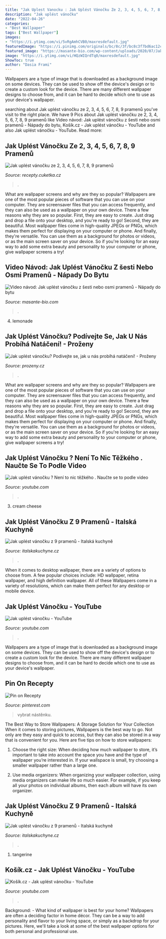 ```yaml
---
title: "Jak Uplest Vanocku : Jak Uplést Vánočku Ze 2, 3, 4, 5, 6, 7, 8, 9 Pramenů"
description: "Jak uplést vánočku"
date: "2022-04-26"
categories:
- "Best Wallpaper"
tags: ["Best Wallpaper"]
images:
- "https://i.ytimg.com/vi/5vRgAmhCVB0/maxresdefault.jpg"
featuredImage: "https://i.pinimg.com/originals/bc/8c/3f/bc8c3f7bd6ac12c7964bb7944a5904cf.png"
featured_image: "https://masante-bio.com/wp-content/uploads/2020/07/Jak-uplest-vanocku-jaksiudelat.jpg"
image: "https://i.ytimg.com/vi/HQzWIQrdTq0/maxresdefault.jpg"
ShowToc: true
author: "Dasia Frami"
---
```



Wallpapers are a type of image that is downloaded as a background image on some devices. They can be used to show off the device's design or to create a custom look for the device. There are many different wallpaper designs to choose from, and it can be hard to decide which one to use as your device's wallpaper.

	

		
searching about Jak uplést vánočku ze 2, 3, 4, 5, 6, 7, 8, 9 pramenů you've visit to the right place. We have 9 Pics about Jak uplést vánočku ze 2, 3, 4, 5, 6, 7, 8, 9 pramenů like Video návod: Jak uplést vánočku z šesti nebo osmi pramenů - Nápady do bytu, Košík.cz - Jak uplést vánočku - YouTube and also Jak uplést vánočku - YouTube. Read more:
		
    
## Jak Uplést Vánočku Ze 2, 3, 4, 5, 6, 7, 8, 9 Pramenů

<img loading=lazy src="https://recepty.cuketka.cz/media/recipe/jak_uplest_vanocku_ze_2_3_4_5_6_7_8_9_pramenu/vanocka_ze_sesti_pramenu_5.jpg" onerror="this.onerror=null;this.src='https://tse1.mm.bing.net/th?id=OIP.wo7XrykO3vZV-QCzJjO4KQHaEK&amp;pid=15.1';" alt="Jak uplést vánočku ze 2, 3, 4, 5, 6, 7, 8, 9 pramenů">

_Source: recepty.cuketka.cz_

>. 

	

What are wallpaper screens and why are they so popular?
Wallpapers are one of the most popular pieces of software that you can use on your computer. They are screensaver files that you can access frequently, and they can also be used as a wallpaper on your own device. There a few reasons why they are so popular. First, they are easy to create. Just drag and drop a file onto your desktop, and you're ready to go! Second, they are beautiful. Most wallpaper files come in high-quality JPEGs or PNGs, which makes them perfect for displaying on your computer or phone. And finally, they're versatile. You can use them as a background for photos or videos, or as the main screen saver on your device. So if you're looking for an easy way to add some extra beauty and personality to your computer or phone, give wallpaper screens a try!

    
## Video Návod: Jak Uplést Vánočku Z šesti Nebo Osmi Pramenů - Nápady Do Bytu

<img loading=lazy src="https://masante-bio.com/wp-content/uploads/2020/07/Jak-uplest-vanocku-jaksiudelat.jpg" onerror="this.onerror=null;this.src='https://tse2.mm.bing.net/th?id=OIP.eGrUAPLp6TDUHY2a67MWQAHaD9&amp;pid=15.1';" alt="Video návod: Jak uplést vánočku z šesti nebo osmi pramenů - Nápady do bytu">

_Source: masante-bio.com_

>. 

	

4. lemonade 

    
## Jak Uplést Vánočku? Podívejte Se, Jak U Nás Probíhá Natáčení! - Proženy

<img loading=lazy src="https://d50-a.sdn.cz/d_50/c_img_E_C/SvRC9R.jpeg?fl=cro,0,0,1920,1080|res,1200,,1|jpg,80,,1" onerror="this.onerror=null;this.src='https://tse1.mm.bing.net/th?id=OIP.FV3iv0tPL6NFyazdiO81twHaEK&amp;pid=15.1';" alt="Jak uplést vánočku? Podívejte se, jak u nás probíhá natáčení! - Proženy">

_Source: prozeny.cz_

>. 

	

What are wallpaper screens and why are they so popular?
Wallpapers are one of the most popular pieces of software that you can use on your computer. They are screensaver files that you can access frequently, and they can also be used as a wallpaper on your own device. There a few reasons why they are so popular. First, they are easy to create. Just drag and drop a file onto your desktop, and you're ready to go! Second, they are beautiful. Most wallpaper files come in high-quality JPEGs or PNGs, which makes them perfect for displaying on your computer or phone. And finally, they're versatile. You can use them as a background for photos or videos, or as the main screen saver on your device. So if you're looking for an easy way to add some extra beauty and personality to your computer or phone, give wallpaper screens a try!

    
## Jak Uplést Vánočku ? Není To Nic Těžkého . Naučte Se To Podle Video

<img loading=lazy src="https://i.ytimg.com/vi/HQzWIQrdTq0/maxresdefault.jpg" onerror="this.onerror=null;this.src='https://tse3.mm.bing.net/th?id=OIP.NhHNCohZipOfwV666ngrEAHaEK&amp;pid=15.1';" alt="Jak uplést vánočku ? Není to nic těžkého . Naučte se to podle video">

_Source: youtube.com_

>. 

	

3. cream cheese 

    
## Jak Uplést Vánočku Z 9 Pramenů - Italská Kuchyně

<img loading=lazy src="https://www.italskakuchyne.cz/admin/uploads/medium-76d7e53a8fd71e595c0a8b40502ab539355fe0b9.jpg" onerror="this.onerror=null;this.src='https://tse4.mm.bing.net/th?id=OIP.tOtmhkPQflTFZrg9P5NGcwHaGc&amp;pid=15.1';" alt="Jak uplést vánočku z 9 pramenů - Italská kuchyně">

_Source: italskakuchyne.cz_

>. 

	

When it comes to desktop wallpaper, there are a variety of options to choose from. A few popular choices include: HD wallpaper, retina wallpaper, and high definition wallpaper. All of these Wallpapers come in a variety of resolutions, which can make them perfect for any desktop or mobile device. 

    
## Jak Uplést Vánočku - YouTube

<img loading=lazy src="https://i.ytimg.com/vi/ieMvajVfATs/maxresdefault.jpg" onerror="this.onerror=null;this.src='https://tse4.mm.bing.net/th?id=OIP.yxNGA3uLlB0M7MMsxNxSfwHaEK&amp;pid=15.1';" alt="Jak uplést vánočku - YouTube">

_Source: youtube.com_

>. 

	

Wallpapers are a type of image that is downloaded as a background image on some devices. They can be used to show off the device's design or to create a custom look for the device. There are many different wallpaper designs to choose from, and it can be hard to decide which one to use as your device's wallpaper.

    
## Pin On Recepty

<img loading=lazy src="https://i.pinimg.com/originals/bc/8c/3f/bc8c3f7bd6ac12c7964bb7944a5904cf.png" onerror="this.onerror=null;this.src='https://tse3.mm.bing.net/th?id=OIP.1wTWRqYT92gSKWF4PSUf7QHaEK&amp;pid=15.1';" alt="Pin on Recepty">

_Source: pinterest.com_

>vybrat nástěnku. 

	

The Best Way to Store Wallpapers: A Storage Solution for Your Collection
When it comes to storing pictures, Wallpapers is the best way to go. Not only are they easy and quick to access, but they can also be stored in a way that is convenient for you. Here are five tips on how to store wallpapers:
1) Choose the right size: When deciding how much wallpaper to store, it’s important to take into account the space you have and the type of wallpaper you’re interested in. If your wallspace is small, try choosing a smaller wallpaper rather than a large one.

2) Use media organizers: When organizing your wallpaper collection, using media organizers can make life so much easier. For example, if you keep all your photos on individual albums, then each album will have its own organizer.

    
## Jak Uplést Vánočku Z 9 Pramenů - Italská Kuchyně

<img loading=lazy src="https://www.italskakuchyne.cz/admin/uploads/medium-44150679560b863e53bfbd9a60619c6df7efcd39.jpg" onerror="this.onerror=null;this.src='https://tse4.mm.bing.net/th?id=OIP.juZicrUwYbhvBxn4Fru9VwHaGH&amp;pid=15.1';" alt="Jak uplést vánočku z 9 pramenů - Italská kuchyně">

_Source: italskakuchyne.cz_

>. 

	

1. tangerine 

    
## Košík.cz - Jak Uplést Vánočku - YouTube

<img loading=lazy src="https://i.ytimg.com/vi/5vRgAmhCVB0/maxresdefault.jpg" onerror="this.onerror=null;this.src='https://tse3.mm.bing.net/th?id=OIP.UbaMdeIv3HJXZyN6WgIlBwHaEK&amp;pid=15.1';" alt="Košík.cz - Jak uplést vánočku - YouTube">

_Source: youtube.com_

>. 

	

Background: - What kind of wallpaper is best for your home?
Wallpapers are often a deciding factor in home décor. They can be a way to add personality and flavor to your living space, or simply as a backdrop for your pictures. Here, we'll take a look at some of the best wallpaper options for both personal and professional use.

